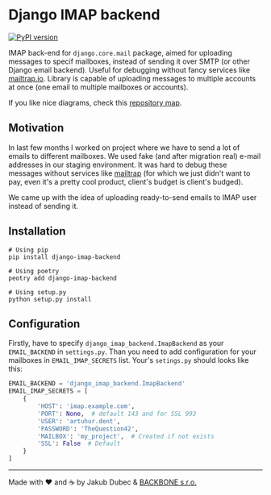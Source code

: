 # Django IMAP backend

[![PyPI version](https://badge.fury.io/py/django-imap-backend.svg)](https://badge.fury.io/py/django-imap-backend)

IMAP back-end for `django.core.mail` package, aimed for uploading messages to specif mailboxes, instead of sending it
over SMTP (or other Django email backend). Useful for debugging without fancy services like
[mailtrap.io](https://mailtrap.io/). Library is capable of uploading messages to multiple accounts at once (one email
to multiple mailboxes or accounts).

If you like nice diagrams, check this
[repository map](https://app.codesee.io/maps/cbe2ee60-2175-11ec-96b5-afe99c614d3c).

## Motivation

In last few months I worked on project where we have to send a lot of emails to different mailboxes. We used fake
(and after migration real) e-mail addresses in our staging environment. It was hard to debug these messages without
services like [mailtrap](https://mailtrap.io/) (for which we just didn't want to pay, even it's a pretty cool product,
client's budget is client's budged).

We came up with the idea of uploading ready-to-send emails to IMAP user instead of sending it.

## Installation

```shell script
# Using pip
pip install django-imap-backend

# Using poetry
peotry add django-imap-backend

# Using setup.py
python setup.py install
```

## Configuration

Firstly, have to specify `django_imap_backend.ImapBackend` as your `EMAIL_BACKEND` in `settings.py`. Than you need to
add configuration for your mailboxes in `EMAIL_IMAP_SECRETS` list. Your's `setings.py` should looks like this:

```python
EMAIL_BACKEND = 'django_imap_backend.ImapBackend'
EMAIL_IMAP_SECRETS = [
    {
        'HOST': 'imap.example.com',
        'PORT': None,  # default 143 and for SSL 993
        'USER': 'artuhur.dent',
        'PASSWORD': 'TheQuestion42',
        'MAILBOX': 'my_project',  # Created if not exists
        'SSL': False  # Default
    }
]
```

---
Made with ❤️ and ☕️ by Jakub Dubec & [BACKBONE s.r.o.](https://www.backbone.sk/en/)
